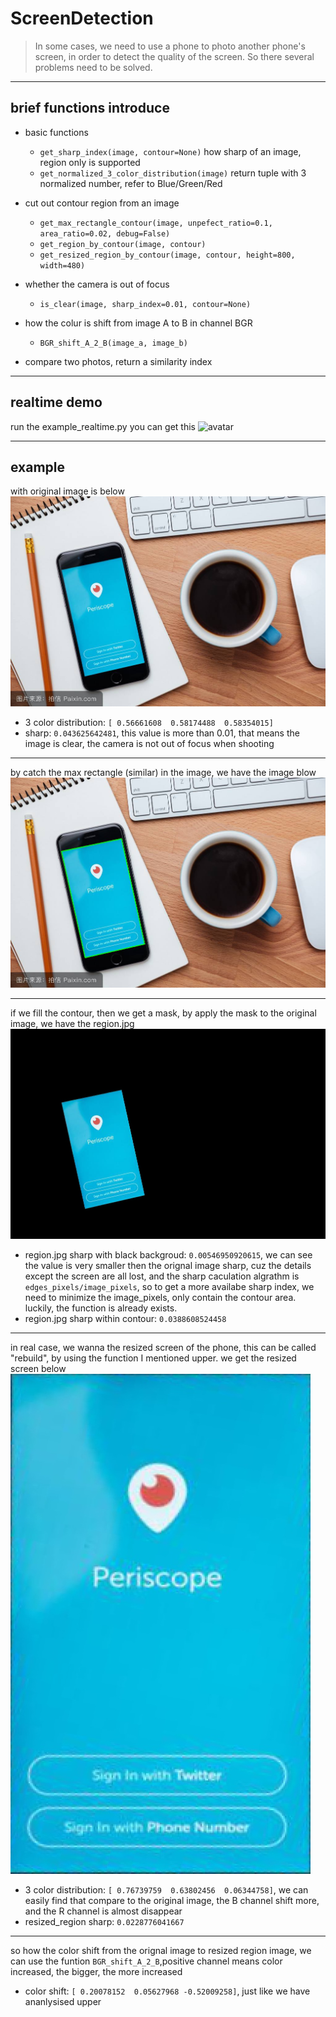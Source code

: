 # ScreenDetection
>In some cases, we need to use a phone to photo another phone's screen, in order to detect the quality of the screen. So there several problems need to be solved.

---

## brief functions introduce
* basic functions
	 * `get_sharp_index(image, contour=None)` how sharp of an image, region only is supported
	 * `get_normalized_3_color_distribution(image)` return tuple with 3 normalized number, refer to Blue/Green/Red
* cut out contour region from an image
	* `get_max_rectangle_contour(image, unpefect_ratio=0.1, area_ratio=0.02, debug=False)` 
	* `get_region_by_contour(image, contour)`
	* `get_resized_region_by_contour(image, contour, height=800, width=480)`

* whether the camera is out of focus
    * `is_clear(image, sharp_index=0.01, contour=None)`

* how the colur is shift from image A to B in channel BGR
	* `BGR_shift_A_2_B(image_a, image_b)`

* compare two photos, return a similarity index

---

## realtime demo
run the example_realtime.py you can get this
![avatar](https://raw.githubusercontent.com/satomic/ScreenDetection/master/pic/realtime_demo.jpg)

---

## example
with original image is below
![avatar](https://raw.githubusercontent.com/satomic/ScreenDetection/master/pic/phone_1.jpg)
* 3 color distribution: `[ 0.56661608  0.58174488  0.58354015]`
* sharp: `0.043625642481`, this value is more than 0.01, that means the image is clear, the camera is not out of focus when shooting

---

by catch the max rectangle (similar) in the image, we have the image blow
![avatar](https://raw.githubusercontent.com/satomic/ScreenDetection/master/example/image_with_cnt.jpg)

---

if we fill the contour, then we get a mask, by apply the mask to the original image, we have the region.jpg
![avatar](https://raw.githubusercontent.com/satomic/ScreenDetection/master/example/region.jpg)
* region.jpg sharp with black backgroud: `0.00546950920615`, we can see the value is very smaller then the orignal image sharp, cuz the details except the screen are all lost, and the sharp caculation algrathm is `edges_pixels/image_pixels`, so to get a more availabe sharp index, we need to minimize the image_pixels, only contain the contour area. luckily,  the function is already exists.
* region.jpg sharp within contour: `0.0388608524458`

---

in real case, we wanna the resized screen of the phone, this can be called "rebuild", by using the function I mentioned upper. we get the resized screen below<br/>
![avatar](https://raw.githubusercontent.com/satomic/ScreenDetection/master/example/resized_region.jpg)
* 3 color distribution:  `[ 0.76739759  0.63802456  0.06344758]`, we can easily find that compare to the original image, the B channel shift more, and the R channel is almost disappear
* resized_region sharp: `0.0228776041667`

---

so how the color shift from the orignal image to resized region image, we can use the funtion `BGR_shift_A_2_B`,positive channel means color increased, the bigger, the more increased
* color shift: `[ 0.20078152  0.05627968 -0.52009258]`, just like we have ananlysised upper